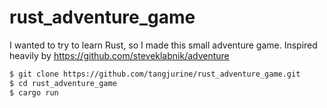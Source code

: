 # rust_adventure_game

I wanted to try to learn Rust, so I made this small adventure game.
Inspired heavily by https://github.com/steveklabnik/adventure

```bash
$ git clone https://github.com/tangjurine/rust_adventure_game.git
$ cd rust_adventure_game
$ cargo run
```
